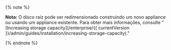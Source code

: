{% note %}

**Nota:** O disco raiz pode ser redimensionado construindo um novo appliance ou usando um appliance existente. Para obter mais informações, consulte "[Increasing storage capacity](/enterprise/{{ currentVersion }}/admin/guides/installation/increasing-storage-capacity)."

{% endnote %}
